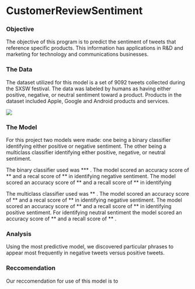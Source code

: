 # CustomerReviewSentiment
### Objective
The objective of this program is to predict the sentiment of tweets that reference specific products. This information has applications in R&D and marketing for technology and communications businesses.

### The Data
The dataset utilized for this model is a set of 9092 tweets collected during the SXSW festival. The data was labeled by humans as having either positive, negative, or neutral sentiment toward a product. Products in the dataset included Apple, Google and Android products and services. 

![](figures/SentimentbyBrand/Product.png)

### The Model
For this project two models were made: one being a binary classifier identifying either positive or negative sentiment. The other being a multiclass classifier identifying either positive, negative, or neutral sentiment.

The binary classifier used was *** . The model scored an accuracy score of ** and a recal score of ** in identifying negative sentiment. The model scored an accuracy score of ** and a recall score of ** in identifying 

The multiclass classifier used was ** . The model scored an accuracy score of ** and a recal score of ** in identifying negative sentiment. The model scored an accuracy score of ** and a recall score of ** in identifying positive sentiment. For identifying neutral sentiment the model scored an accuracy score of ** and a recall score of ** . 

### Analysis
Using the most predictive model, we discovered particular phrases to appear most frequently in negative tweets versus positive tweets. 

### Reccomendation
Our reccomendation for use of this model is to 
